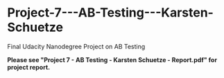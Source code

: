 # Project-7---AB-Testing---Karsten-Schuetze
Final Udacity Nanodegree Project on AB Testing

**Please see "Project 7 - AB Testing - Karsten Schuetze - Report.pdf" for project report.**
